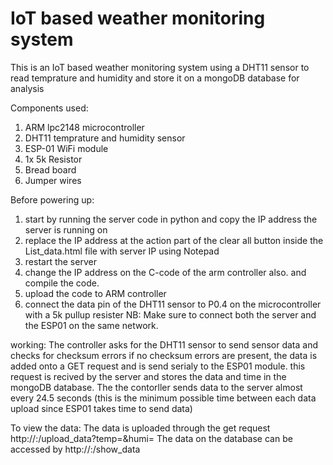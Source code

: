 # IoT based weather monitoring system

This is an IoT based weather monitoring system using a DHT11 sensor to read temprature and humidity and 
store it on a mongoDB database for analysis

Components used:
1) ARM lpc2148 microcontroller
2) DHT11 temprature and humidity sensor
3) ESP-01 WiFi module
4) 1x 5k Resistor
5) Bread board
6) Jumper wires

Before powering up:
1) start by running the server code in python and copy the IP address the server is running on
2) replace the IP address at the action part of the clear all button inside the List_data.html file with server IP using Notepad
3) restart the server
4) change the IP address on the C-code of the arm controller also. and compile the code.
5) upload the code to ARM controller
6) connect the data pin of the DHT11 sensor to P0.4 on the microcontroller with a 5k pullup resister
NB: Make sure to connect both the server and the ESP01 on the same network.

working:
The controller asks for the DHT11 sensor to send sensor data and checks for checksum errors
if no checksum errors are present, the data is added onto a GET request and is send serialy to the ESP01 module. this request is recived by the server 
and stores the data and time in the mongoDB database.
The the contorller sends data to the server almost every 24.5 seconds (this is the minimum possible time between each data upload since ESP01 takes time to send data)

To view the data:
The data is uploaded through the get request http://<IP address of the server>:<port address>/upload_data?temp=<temprature data>&humi=<humidity data>
The data on the database can be accessed by   http://<IP address of the server>:<port address>/show_data  
